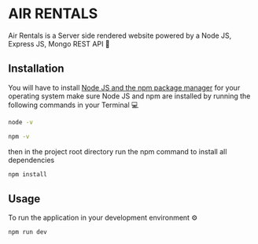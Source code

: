 # AIR RENTALS

Air Rentals is a Server side rendered website powered by a Node JS, Express JS, Mongo REST API 👋 

## Installation

You will have to install [Node JS and the npm package manager](https://nodejs.org/en/) for your operating system 
make sure Node JS and npm are installed by running the following commands in your Terminal
💻

```bash
node -v
```

```bash
npm -v
```

then in the project root directory run the npm command to install all dependencies

```bash
npm install
```

## Usage
To run the application in your development environment ⚙️

```bash
npm run dev
```
